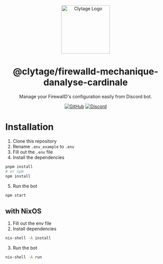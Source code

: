 <div align="center">
<img src="https://cdn.clytage.org/images/logo.png" alt="Clytage Logo" width="152px" height="152px"/>

# @clytage/firewalld-mechanique-danalyse-cardinale

Manage your FirewallD's configuration easily from Discord bot.

[![GitHub](https://img.shields.io/github/license/clytage/firewalld-mechanique-danalyse-cardinale)](https://github.com/clytage/firewalld-mechanique-danalyse-cardinale/blob/main/LICENSE)
[![Discord](https://discord.com/api/guilds/972407605295198258/embed.png)](https://clytage.org/discord)

</div>

# Installation
1. Clone this repository
1. Rename `.env_example` to `.env`
1. Fill out the `.env` file
1. Install the dependencies
```bash
pnpm install 
# or npm
npm install
```
5. Run the bot
```bash
npm start
```

## with NixOS
1. Fill out the env file
1. Install dependencies
```bash
nix-shell -A install
```
3. Run the bot
```bash
nix-shell -A run
```
